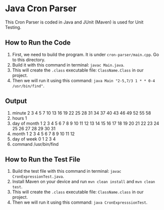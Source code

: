 # Java Cron Parser

This Cron Parser is coded in Java and JUnit (Maven) is used for Unit Testing.

## How to Run the Code

1. First, we need to build the program. It is under `cron-parser/main.cpp`. Go to this directory.
2. Build it with this command in terminal: `javac Main.java`.
3. This will create the `.class` executable file: `ClassName.Class` in our project.
4. Then we will run it using this command: `java Main "2-5,7/3 1 * * 0-4 /usr/bin/find"`.

## Output
1. minute        2 3 4 5 7 10 13 16 19 22 25 28 31 34 37 40 43 46 49 52 55 58 
2. hours         1 
3. day of month  1 2 3 4 5 6 7 8 9 10 11 12 13 14 15 16 17 18 19 20 21 22 23 24 25 26 27 28 29 30 31 
4. month         1 2 3 4 5 6 7 8 9 10 11 12 
5. day of week   0 1 2 3 4 
6. command       /usr/bin/find

## How to Run the Test File

1. Build the test file with this command in terminal: `javac CronExpressionTest.java`.
2. Install Maven on your device and run `mvn clean install` and `mvn clean test`.
3. This will create the `.class` executable file: `ClassName.class` in our project.
4. Then we will run it using this command: `java CronExpresssionTest`.
